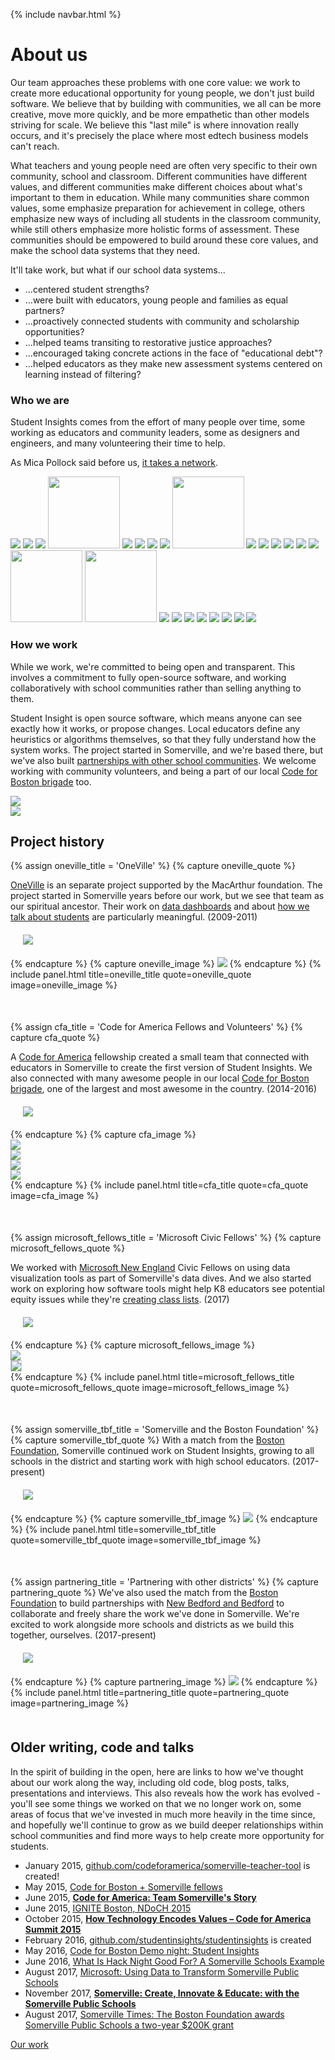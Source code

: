 {% include navbar.html %}

# About us
Our team approaches these problems with one core value: we work to create more educational opportunity for young people, we don't just build software.  We believe that by building with communities, we all can be more creative, move more quickly, and be more empathetic than other models striving for scale.  We believe this "last mile" is where innovation really occurs, and it's precisely the place where most edtech business models can't reach.

What teachers and young people need are often very specific to their own community, school and classroom.  Different communities have different values, and different communities make different choices about what's important to them in education.  While many communities share common values, some emphasize preparation for achievement in college, others emphasize new ways of including all students in the classroom community, while still others emphasize more holistic forms of assessment.  These communities should be empowered to build around these core values, and make the school data systems that they need.

It'll take work, but what if our school data systems...

<ul class="PlainList">
  <li class="PlainList-item">...centered student strengths?</li>
  <li class="PlainList-item">...were built with educators, young people and families as equal partners?</li>
  <li class="PlainList-item">...proactively connected students with community and scholarship opportunities?</li>
  <li class="PlainList-item">...helped teams transiting to restorative justice approaches?</li>
  <li class="PlainList-item">...encouraged taking concrete actions in the face of "educational debt"?</li>
  <li class="PlainList-item">...helped educators as they make new assessment systems centered on learning instead of filtering?</li>
</ul>

### Who we are
Student Insights comes from the effort of many people over time, some working as educators and community leaders, some as designers and engineers, and many volunteering their time to help.

As Mica Pollock said before us, [it takes a network]({{site.links.takes_a_network}}).

<img src="https://avatars0.githubusercontent.com/u/3209501?s=115&v=4" />
<img src="https://avatars3.githubusercontent.com/u/1334815?s=115&v=4" />
<img src="https://avatars0.githubusercontent.com/u/4615904?s=115&v=4" />
<img src="img/uri-talk.png" width="115" />
<img src="https://avatars1.githubusercontent.com/u/1056957?s=115&v=4" />
<img src="https://avatars1.githubusercontent.com/u/1514487?s=115&v=4" />
<img src="https://avatars1.githubusercontent.com/u/2595259?s=115&v=4" />
<img src="https://avatars0.githubusercontent.com/u/8533377?s=115&v=4" />
<img src="img/jill.jpg" width="115" />
<img src="https://avatars0.githubusercontent.com/u/1547934?s=115&v=4" />
<img src="https://avatars2.githubusercontent.com/u/638809?s=115&v=4" />
<img src="https://avatars2.githubusercontent.com/u/2916661?s=115&v=4" />
<img src="https://avatars0.githubusercontent.com/u/19398192?s=115&v=4" />
<img src="https://avatars2.githubusercontent.com/u/4649503?s=115&v=4" />
<img src="https://avatars0.githubusercontent.com/u/3846783?s=115&v=4" />
<img src="img/ihsaan.jpg" width="115" />
<img src="img/aaron.jpg" width="115" />
<img src="https://avatars3.githubusercontent.com/u/1735650?s=115&v=4" />
<img src="https://avatars0.githubusercontent.com/u/14283667?s=115&v=4" />
<img src="https://avatars0.githubusercontent.com/u/10509931?s=115&v=4" />
<img src="https://avatars2.githubusercontent.com/u/11449339?s=115&v=4" />
<img src="https://avatars1.githubusercontent.com/u/330247?s=115&v=4" />
<img src="https://avatars1.githubusercontent.com/u/7103652?s=115&v=4" />
<img src="https://avatars2.githubusercontent.com/u/13981224?s=115&v=4" />
<img src="https://avatars0.githubusercontent.com/u/2357755?s=115&v=4" />



### How we work
While we work, we're committed to being open and transparent.  This involves a commitment to fully open-source software, and working collaboratively with school communities rather than selling anything to them.

Student Insight is open source software, which means anyone can see exactly how it works, or propose changes.  Local educators define any heuristics or algorithms themselves, so that they fully understand how the system works.  The project started in Somerville, and we're based there, but we've also built [partnerships with other school communities](school-partnerships.md).  We welcome working with community volunteers, and being a part of our local [Code for Boston brigade]({{site.link.code_for_boston}}) too.

<div class="DoubleImage">
  <div class="DoubleImage-small"><img src="img/github.png" /></div>
  <div class="DoubleImage-big"><img src="img/code.png" /></div>
</div>


## Project history
<style>
  @media (max-width: 600px) {
    .ProjectHistory-section {
      margin-bottom: 20px;
    }
  }
  @media (min-width: 600px) {
    .ProjectHistory-section {
      margin-bottom: 50px;
    }
  }
</style>
<section class="ProjectHistory-section">
  {% assign oneville_title = 'OneVille' %}
  {% capture oneville_quote %}
    <p><a href="{{site.links.oneville}}">OneVille</a> is an separate project supported by the MacArthur foundation.  The project started in Somerville years before our work, but we see that team as our spiritual ancestor.  Their work on <a href="{{site.links.oneville_dashboards}}">data dashboards</a> and about <a href="{{site.links.schooltalk}}">how we talk about students</a> are particularly meaningful. (2009-2011)</p>
    <div style="margin: 20px;"><img src="img/logos/macfound.svg" /></div>
  {% endcapture %}
  {% capture oneville_image %}
    <img src="img/oneville.jpg" />
  {% endcapture %}
  {% include panel.html title=oneville_title quote=oneville_quote image=oneville_image %}
</section>

<section class="ProjectHistory-section">
  {% assign cfa_title = 'Code for America Fellows and Volunteers' %}
  {% capture cfa_quote %}
    <p>A <a href="{{site.links.code_for_america}}">Code for America</a> fellowship created a small team that connected with educators in Somerville to create the first version of Student Insights.  We also connected with many awesome people in our local <a href="{{site.links.code_for_boston}}">Code for Boston brigade</a>, one of the largest and most awesome in the country. (2014-2016)</p>
    <div style="margin: 20px;"><img src="img/logos/cfa-logo-color.png" /></div>
  {% endcapture %}
  {% capture cfa_image %}
    <div class="QuadImage">
      <div class="DoubleImage">
        <div class="DoubleImage-small"><img src="img/cfa-crew.png" /></div>
        <div class="DoubleImage-small"><img src="img/escs-early-childhood.png" /></div>
      </div>
      <div class="DoubleImage">
        <div class="DoubleImage-small"><img src="img/somerstat.jpg" /></div>
        <div class="DoubleImage-small"><img src="img/cfb2.jpg" /></div>
      </div>
    </div>
  {% endcapture %}
  {% include panel.html title=cfa_title quote=cfa_quote image=cfa_image %}
</section>

<section class="ProjectHistory-section">
  {% assign microsoft_fellows_title = 'Microsoft Civic Fellows' %}
  {% capture microsoft_fellows_quote %}
    <p>We worked with <a href="{{site.links.microsoft_new_england}}">Microsoft New England</a> Civic Fellows on using data visualization tools as part of Somerville's data dives.  And we also started work on exploring how software tools might help K8 educators see potential equity issues while they're <a href="todo.html">creating class lists</a>. (2017)</p>
    <div style="margin: 20px;"><img src="img/logos/microsoft-new-england.png" /></div>
  {% endcapture %}
  {% capture microsoft_fellows_image %}
    <div class="DoubleImage">
      <div class="DoubleImage-small"><img src="img/uri-charts.jpg" /></div>
      <div class="DoubleImage-small"><img src="img/class-list-prototype.png" style="border: 1px solid #ccc;" /></div>
    </div>
  {% endcapture %}
  {% include panel.html title=microsoft_fellows_title quote=microsoft_fellows_quote image=microsoft_fellows_image %}
</section>

<section class="ProjectHistory-section">
  {% assign somerville_tbf_title = 'Somerville and the Boston Foundation' %}
  {% capture somerville_tbf_quote %}
    With a match from the <a href="{{site.links.boston_foundation}}">Boston Foundation</a>, Somerville continued work on Student Insights, growing to all schools in the district and starting work with high school educators. (2017-present)
    <div style="margin: 20px;"><img src="img/logos/boston-foundation.png" /></div>
  {% endcapture %}
  {% capture somerville_tbf_image %}
    <img src="img/alex-and-uri.png" />
  {% endcapture %}
  {% include panel.html title=somerville_tbf_title quote=somerville_tbf_quote image=somerville_tbf_image %}
</section>

<section class="ProjectHistory-section">
  {% assign partnering_title = 'Partnering with other districts' %}
  {% capture partnering_quote %}
    We've also used the match from the <a href="{{site.links.boston_foundation}}">Boston Foundation</a> to build partnerships with <a href="school-partnerships.html">New Bedford and Bedford</a> to collaborate and freely share the work we've done in Somerville.  We're excited to work alongside more schools and districts as we build this together, ourselves. (2017-present)
    <div style="margin: 20px;"><img src="img/logos/boston-foundation.png" /></div>
  {% endcapture %}
  {% capture partnering_image %}
    <img src="img/escs-early-childhood.png" />
  {% endcapture %}
  {% include panel.html title=partnering_title quote=partnering_quote image=partnering_image %}
</section>


## Older writing, code and talks
In the spirit of building in the open, here are links to how we've thought about our work along the way, including old code, blog posts, talks, presentations and interviews.  This also reveals how the work has evolved - you'll see some things we worked on that we no longer work on, some areas of focus that we've invested in much more heavily in the time since, and hopefully we'll continue to grow as we build deeper relationships within school communities and find more ways to help create more opportunity for students.

- January 2015, [github.com/codeforamerica/somerville-teacher-tool](https://github.com/codeforamerica/somerville-teacher-tool/commit/599e6ac6d78dbecf25eed3ad4d916ff557c34fbd) is created!
- May 2015, [Code for Boston + Somerville fellows](https://docs.google.com/presentation/d/10SNXrZRwEIEC2CRn_mGS-V3KwtSuKUYkhGxYVa_moBE/edit#slide=id.g9acc1481b_0_0)
- June 2015, [**Code for America: Team Somerville's Story**](http://codeforamerica.github.io/somerville-story/)
- June 2015, [IGNITE Boston, NDoCH 2015](https://www.youtube.com/watch?v=CEZnDKtkhyI)
- October 2015, [**How Technology Encodes Values – Code for America Summit 2015**](https://www.youtube.com/watch?v=MzhKX49Pi0Q)
- February 2016, [github.com/studentinsights/studentinsights](https://github.com/studentinsights/studentinsights) is created
- May 2016, [Code for Boston Demo night: Student Insights](https://docs.google.com/presentation/d/1El6ByztkdkCuYnV7KLehV7zBvcfk-vUDL5vF_YxIcVE/edit#slide=id.p)
- June 2016, [What Is Hack Night Good For? A Somerville Schools Example](http://www.alexsoble.com/2016/06/06/what-hack-night-is-good-for-somerville.html)
- August 2017, [Microsoft: Using Data to Transform Somerville Public Schools](https://blogs.microsoft.com/newengland/2017/08/17/using-data-to-transform-somerville-public-schools/)
- November 2017, [**Somerville: Create, Innovate & Educate: with the Somerville Public Schools**](http://www.somerville.k12.ma.us/files/create-innovate-educate-somerville-public-school-nov-20-2017)
- August 2017, [Somerville Times: The Boston Foundation awards Somerville Public Schools a two-year $200K grant](http://www.thesomervilletimes.com/archives/78104)



<a href="our-work.html" class="btn">Our work</a>
